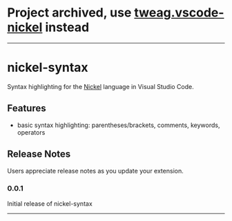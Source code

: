 # Project archived, use [tweag.vscode-nickel](https://marketplace.visualstudio.com/items?itemName=Tweag.vscode-nickel) instead

---

# nickel-syntax

Syntax highlighting for the [Nickel](https://github.com/tweag/nickel) language in Visual Studio Code.

## Features

- basic syntax highlighting: parentheses/brackets, comments, keywords, operators

## Release Notes

Users appreciate release notes as you update your extension.

### 0.0.1

Initial release of nickel-syntax

-----------------------------------------------------------------------------------------------------------

